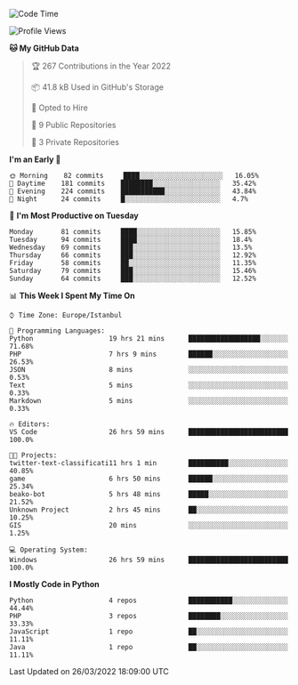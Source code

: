 <!--START_SECTION:waka-->
![Code Time](http://img.shields.io/badge/Code%20Time-104%20hrs%2034%20mins-blue)

![Profile Views](http://img.shields.io/badge/Profile%20Views-14-blue)

**🐱 My GitHub Data** 

> 🏆 267 Contributions in the Year 2022
 > 
> 📦 41.8 kB Used in GitHub's Storage 
 > 
> 💼 Opted to Hire
 > 
> 📜 9 Public Repositories 
 > 
> 🔑 3 Private Repositories  
 > 
**I'm an Early 🐤** 

```text
🌞 Morning    82 commits     ████░░░░░░░░░░░░░░░░░░░░░   16.05% 
🌆 Daytime    181 commits    ████████░░░░░░░░░░░░░░░░░   35.42% 
🌃 Evening    224 commits    ███████████░░░░░░░░░░░░░░   43.84% 
🌙 Night      24 commits     █░░░░░░░░░░░░░░░░░░░░░░░░   4.7%

```
📅 **I'm Most Productive on Tuesday** 

```text
Monday       81 commits     ████░░░░░░░░░░░░░░░░░░░░░   15.85% 
Tuesday      94 commits     ████░░░░░░░░░░░░░░░░░░░░░   18.4% 
Wednesday    69 commits     ███░░░░░░░░░░░░░░░░░░░░░░   13.5% 
Thursday     66 commits     ███░░░░░░░░░░░░░░░░░░░░░░   12.92% 
Friday       58 commits     ██░░░░░░░░░░░░░░░░░░░░░░░   11.35% 
Saturday     79 commits     ███░░░░░░░░░░░░░░░░░░░░░░   15.46% 
Sunday       64 commits     ███░░░░░░░░░░░░░░░░░░░░░░   12.52%

```


📊 **This Week I Spent My Time On** 

```text
⌚︎ Time Zone: Europe/Istanbul

💬 Programming Languages: 
Python                   19 hrs 21 mins      ██████████████████░░░░░░░   71.68% 
PHP                      7 hrs 9 mins        ██████░░░░░░░░░░░░░░░░░░░   26.53% 
JSON                     8 mins              ░░░░░░░░░░░░░░░░░░░░░░░░░   0.53% 
Text                     5 mins              ░░░░░░░░░░░░░░░░░░░░░░░░░   0.33% 
Markdown                 5 mins              ░░░░░░░░░░░░░░░░░░░░░░░░░   0.33%

🔥 Editors: 
VS Code                  26 hrs 59 mins      █████████████████████████   100.0%

🐱‍💻 Projects: 
twitter-text-classificati11 hrs 1 min        ██████████░░░░░░░░░░░░░░░   40.85% 
game                     6 hrs 50 mins       ██████░░░░░░░░░░░░░░░░░░░   25.34% 
beako-bot                5 hrs 48 mins       █████░░░░░░░░░░░░░░░░░░░░   21.52% 
Unknown Project          2 hrs 45 mins       ██░░░░░░░░░░░░░░░░░░░░░░░   10.25% 
GIS                      20 mins             ░░░░░░░░░░░░░░░░░░░░░░░░░   1.25%

💻 Operating System: 
Windows                  26 hrs 59 mins      █████████████████████████   100.0%

```

**I Mostly Code in Python** 

```text
Python                   4 repos             ███████████░░░░░░░░░░░░░░   44.44% 
PHP                      3 repos             ████████░░░░░░░░░░░░░░░░░   33.33% 
JavaScript               1 repo              ██░░░░░░░░░░░░░░░░░░░░░░░   11.11% 
Java                     1 repo              ██░░░░░░░░░░░░░░░░░░░░░░░   11.11%

```



 Last Updated on 26/03/2022 18:09:00 UTC
<!--END_SECTION:waka-->

<!--
**3nws/3nws** is a ✨ _special_ ✨ repository because its `README.md` (this file) appears on your GitHub profile.

Here are some ideas to get you started:

- 🔭 I’m currently working on ...
- 🌱 I’m currently learning ...
- 👯 I’m looking to collaborate on ...
- 🤔 I’m looking for help with ...
- 💬 Ask me about ...
- 📫 How to reach me: ...
- 😄 Pronouns: ...
- ⚡ Fun fact: ...
-->
